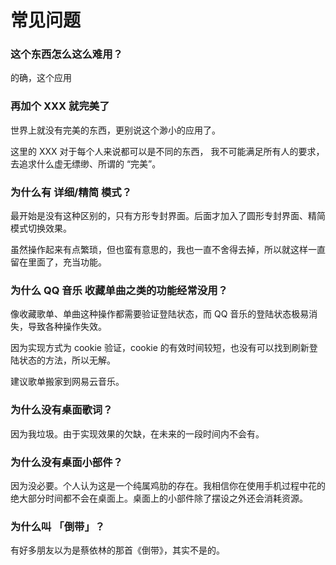 # 常见问题

### 这个东西怎么这么难用？

的确，这个应用

### 再加个 XXX 就完美了

世界上就没有完美的东西，更别说这个渺小的应用了。

这里的 XXX 对于每个人来说都可以是不同的东西， 我不可能满足所有人的要求，去追求什么虚无缥缈、所谓的 “完美”。

### 为什么有 详细/精简 模式？

最开始是没有这种区别的，只有方形专封界面。后面才加入了圆形专封界面、精简模式切换效果。

虽然操作起来有点繁琐，但也蛮有意思的，我也一直不舍得去掉，所以就这样一直留在里面了，充当功能。

### 为什么 QQ 音乐 收藏单曲之类的功能经常没用？

像收藏歌单、单曲这种操作都需要验证登陆状态，而 QQ 音乐的登陆状态极易消失，导致各种操作失效。

因为实现方式为 cookie 验证，cookie 的有效时间较短，也没有可以找到刷新登陆状态的方法，所以无解。

建议歌单搬家到网易云音乐。

### 为什么没有桌面歌词？

因为我垃圾。由于实现效果的欠缺，在未来的一段时间内不会有。

### 为什么没有桌面小部件？

因为没必要。个人认为这是一个纯属鸡肋的存在。我相信你在使用手机过程中花的绝大部分时间都不会在桌面上。桌面上的小部件除了摆设之外还会消耗资源。

### 为什么叫 「倒带」？

有好多朋友以为是蔡依林的那首《倒带》，其实不是的。
